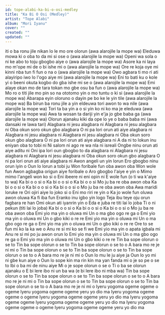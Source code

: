 ```yaml
---
id: tope-alabi-ka-bi-o-osi-medley
title: "Ka Bi O Osi (Medley)"
artist: "Tope Alabi"
album: "Mori Iyanu"
cover: ""
created: ""
updated: ""
---
```


iti o ba ronu jile nikan lo le mo ore olorun (awa alarojile la mope wa)
Eleduwa mowa ki o oba to da mi si ose o (awa alarojile la mope wa)
Openi wa sola o ni ke abo to toju gbogbo aiye o (awa alarojile la mope wa)
Asore ka ni laya mo m'ope mi de o bi ishe mi o (awa alarojile la mope wa)
Ore re koja oye mi kinni nba tun fi fun o na o (awa alarojile la mope wa)
Owo agbara ti mo ri ati alayiripo iwo lo l'ogo aiye mi (awa alarojile la mope wa)
Eni to bati ku o kole yi o beeni okuta kogbo do gba ishe mi se o (awa alarojile la mope wa)
Emi alaye okan mo de tara tokan mo gbe osu ba fun o (awa alarojile la mope wa)
Mo ro o titi jile mo pin so na ototomo yin o mo tuntu o ki si (awa alarojile la mope wa)
Abarapa eyin oloruno o dayin pe bo ke le yin tile (awa alarojile la mope wa)
Ba birun ba ronu jile a yin eldeuwa tori awon to wa nile (awa alarojile la mope wa)
Tori ta ba yin a o si yin ko ni ko ma je eleduwa (awa alarojile la mope wa)
Awa ta wosan ta dariji yin e'ja jo gbe baba ga (awa alarojile la mope wa)
Olorun ajanaku kiki da ope lo ye o baba baba mi (awa dansaki re lawa tari)
Alagbara ni jesu alagbara ni
Alagbara ni jesu alagbara ni
Oba okun soro okun gbo alagbara
O ni pa lori orun ati aiye alagbara ni
Alagbara ni jesu alagbara ni
Alagbara ni jesu alagbara ni
Oba okun soro okun gbo alagbara
O ni pa lori orun ati aiye alagbara ni
A da ni to lokun inu eniyan oba to tobi ni
Ni salom ni ago re wa nla ni isreali
Ongbe ninu orun ati aiye aditu ni
Oni ipa lori oun gbogbo to da alagbara ni
Alagbara ni jesu alagbara ni
Alagbara ni jesu alagbara ni
Oba okun soro okun gbo alagbara
O ni pa lori orun ati aiye alagbara ni
Awon angeli un yin lorun
Ero gbogbo ninu orun iyin o
Oun lo lorun a tobi ju
Won foribale fun oba awon oba
Won wole fun
Awon agbagba origun aiye foribale o
Aro gbogbo l'aiye e yin o
Mimo mimo l'angeli won ko si o
Eni ibeere ni eni opin ni
E wole fun (o ti wa k'aiye to wa)
Ka bi o o si o
Ka bi o o si o
Ka bi o o si
Mo ju ba re oba awon oba
Ka bi o o si o
Ka bi o o si o
Ka bi o o si o
Mo ju ba re oba awon oba
Awa maridi loruke re
Ori ojiri aiye lo joko si o
Eni mo riri re yin o
Ka jo wole fun oluwa awon oluwa
Ka fi iba fun
Eranko inu igbo yin logo
Teja ibu teye oju orun fagbara re han
Omi okun ati iyanrin yin o
Eda e juba re titi lai lo joba
Ti o ni pekun (titi lai lo joba)
Ka bi o o si o
Ka bi o o si o
Ka bi o o si o
Mo ju ba re oba awon oba
Emi yio ma yin o oluwa mi
Un o ma gbo ogo re ga o
Emi yio ma yin o oluwa mi
Un o gbo kiki o re re
Emi yio ma yin o oluwa mi
Un o ma gbo ogo re ga o
Emi yio ma yin o oluwa mi
Un o gbo kiki o re re
Ore to se fun mi ko la ka we o
Anu re si mi ko se fi we
Emi yio ma yin o apata igbala mi
Anu re si mi po ju awon orun lo
Emi yio ma yin o oluwa mi
Un o ma gbo ogo re ga o
Emi yio ma yin o oluwa mi
Un o gbo kiki o re re
Tin ba sope olorun o se to
Tin ba sope olorun o se to
Tin ba sope olorun o se to o
A bara mo re je ni mi o
Tin ba sope olorun o se to
Tin ba sope olorun o se to
Tin ba sope olorun o se to o
A bara mo re je ni mi o
Oun lo mu le ju aiye ja
Oun lo yo mi ni gbe kun aiye o
Oun lo sope kin ma rin kin ma yan fanda mi o je so pe o se to
Ibi o ba mi de ninu aiye
Mi o je sope olorun o se o
Ti o ba se olorun ajanaku o
E bi lere ibo ni un ba wa (e bi lere ibo ni mba wa)
Tin ba sope olorun o se to
Tin ba sope olorun o se to
Tin ba sope olorun o se to o
A bara mo re je ni mi o
Tin ba sope olorun o se to
Tin ba sope olorun o se to
Tin ba sope olorun o se to o
A bara mo re je ni mi o
Iyeru yogoma ogeme ogeme o ogeme
Iyeru yogoma ogeme ogeme yeru yo dio ma
Iyeru yogoma ogeme ogeme o ogeme
Iyeru yogoma ogeme ogeme yeru yo dio ma
Iyeru yogoma ogeme ogeme
Iyeru yogoma ogeme ogeme yeru yo dio ma
Iyeru yogoma ogeme ogeme o ogeme
Iyeru yogoma ogeme ogeme yeru yo dio ma